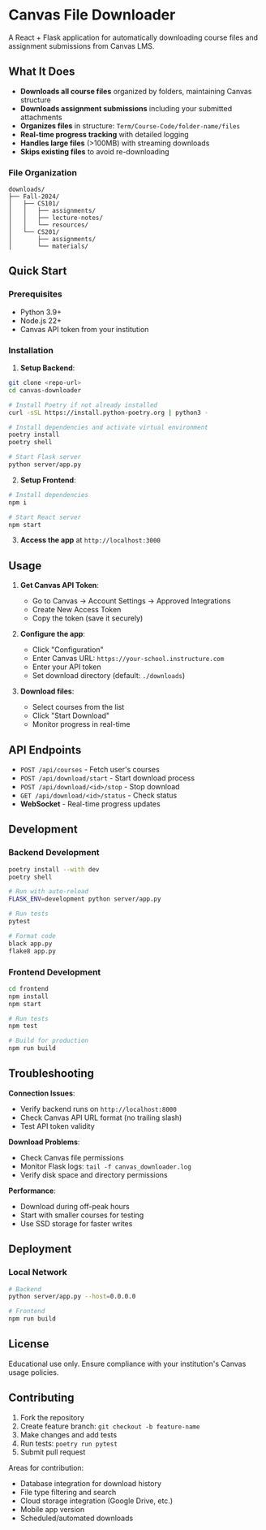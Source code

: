 # Canvas File Downloader

A React + Flask application for automatically downloading course files and assignment submissions from Canvas LMS.

## What It Does

- **Downloads all course files** organized by folders, maintaining Canvas structure  
- **Downloads assignment submissions** including your submitted attachments
- **Organizes files** in structure: `Term/Course-Code/folder-name/files`
- **Real-time progress tracking** with detailed logging
- **Handles large files** (>100MB) with streaming downloads
- **Skips existing files** to avoid re-downloading

### File Organization
```
downloads/
├── Fall-2024/
│   ├── CS101/
│   │   ├── assignments/
│   │   ├── lecture-notes/
│   │   └── resources/
│   └── CS201/
│       ├── assignments/
│       └── materials/
```

## Quick Start

### Prerequisites
- Python 3.9+
- Node.js 22+
- Canvas API token from your institution

### Installation

1. **Setup Backend**:
```bash
git clone <repo-url>
cd canvas-downloader

# Install Poetry if not already installed
curl -sSL https://install.python-poetry.org | python3 -

# Install dependencies and activate virtual environment
poetry install
poetry shell

# Start Flask server
python server/app.py
```

2. **Setup Frontend**:
```bash
# Install dependencies
npm i

# Start React server
npm start
```

3. **Access the app** at `http://localhost:3000`

## Usage

1. **Get Canvas API Token**:
   - Go to Canvas → Account Settings → Approved Integrations
   - Create New Access Token
   - Copy the token (save it securely)

2. **Configure the app**:
   - Click "Configuration" 
   - Enter Canvas URL: `https://your-school.instructure.com`
   - Enter your API token
   - Set download directory (default: `./downloads`)

3. **Download files**:
   - Select courses from the list
   - Click "Start Download"
   - Monitor progress in real-time

## API Endpoints

- `POST /api/courses` - Fetch user's courses
- `POST /api/download/start` - Start download process  
- `POST /api/download/<id>/stop` - Stop download
- `GET /api/download/<id>/status` - Check status
- **WebSocket** - Real-time progress updates

## Development

### Backend Development
```bash
poetry install --with dev
poetry shell

# Run with auto-reload
FLASK_ENV=development python server/app.py

# Run tests
pytest

# Format code
black app.py
flake8 app.py
```

### Frontend Development  
```bash
cd frontend
npm install
npm start

# Run tests
npm test

# Build for production
npm run build
```

## Troubleshooting

**Connection Issues**:
- Verify backend runs on `http://localhost:8000`
- Check Canvas API URL format (no trailing slash)
- Test API token validity

**Download Problems**:
- Check Canvas file permissions
- Monitor Flask logs: `tail -f canvas_downloader.log`
- Verify disk space and directory permissions

**Performance**:
- Download during off-peak hours
- Start with smaller courses for testing
- Use SSD storage for faster writes

## Deployment

### Local Network
```bash
# Backend
python server/app.py --host=0.0.0.0

# Frontend  
npm run build
```

## License

Educational use only. Ensure compliance with your institution's Canvas usage policies.

## Contributing

1. Fork the repository
2. Create feature branch: `git checkout -b feature-name`
3. Make changes and add tests
4. Run tests: `poetry run pytest`
5. Submit pull request

Areas for contribution:
- Database integration for download history
- File type filtering and search
- Cloud storage integration (Google Drive, etc.)
- Mobile app version
- Scheduled/automated downloads